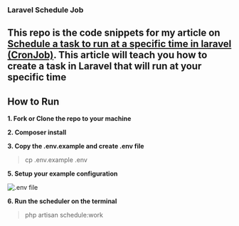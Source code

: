 ### Laravel Schedule Job

## This repo is the code snippets for my article on [Schedule a task to run at a specific time in laravel (CronJob)](https://dev.to/kingsconsult/schedule-a-task-to-run-at-a-specific-time-in-laravel-cronjob-5aaf). This article will teach you how to create a task in Laravel that will run at your specific time

## How to Run
**1. Fork or Clone the repo to your machine**

**2. Composer install**

**3. Copy the .env.example and create .env file**

> cp .env.example .env


**5. Setup your example configuration**

![.env file](https://res.cloudinary.com/kingsconsult/image/upload/v1608900624/Schedule%20Job/3_xjtiyx.png)

**6. Run the scheduler on the terminal**

> php artisan schedule:work
